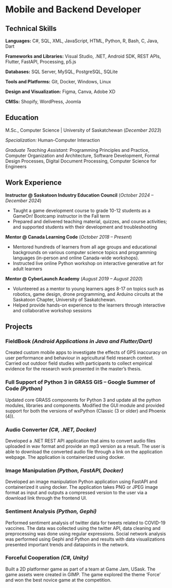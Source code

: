# Mobile and Backend Developer

## Technical Skills
**Languages:** C#, SQL, XML, JavaScript, HTML, Python, R, Bash, C, Java, Dart

**Frameworks and Libraries:** Visual Studio, .NET, Android SDK, REST APIs, Flutter, FastAPI, Processing, p5.js

**Databases:** SQL Server, MySQL, PostgreSQL, SQLite

**Tools and Platforms:** Git, Docker, Windows, Linux

**Design and Visualization:** Figma, Canva, Adobe XD

**CMSs:** Shopify, WordPress, Joomla

## Education
M.Sc., Computer Science | University of Saskatchewan (_December 2023_)

_Specialization:_ Human-Computer Interaction

_Graduate Teaching Assistant:_ Programming Principles and Practice, Computer Organization and Architecture, Software Development, Formal Design Processes, Digital Document Processing, Computer Science for Engineers

## Work Experience
**Instructor @ Saskatoon Industry Education Council** (_October 2024 – December 2024_)
- Taught a game development course to grade 10-12 students as a GameOn! Bootcamp instructor in the Fall term
- Prepared and delivered teaching material, quizzes, and course activities; and supported students with their development and troubleshooting

**Mentor @ Canada Learning Code** (_October 2018 – Present_)
- Mentored hundreds of learners from all age groups and educational backgrounds on various computer science topics and programming languages (in-person and online Canada-wide workshops).
- Instructed live online Python workshop on interactive generative art for adult learners

**Mentor @ CyberLaunch Academy** (_August 2019 – August 2020_)
- Volunteered as a mentor to young learners ages 8-17 on topics such as robotics, game design, drone programming, and Arduino circuits at the Saskatoon Chapter, University of Saskatchewan.
- Helped provide hands-on experience to the learners through interactive and collaborative workshop sessions


## Projects
### FieldBook _(Android Applications in Java and Flutter/Dart)_

Created custom mobile apps to investigate the effects of GPS inaccuracy on user performance and behaviour in agricultural field research context. Carried out outdoor field studies with participants to collect empirical evidence for the research work presented in the master’s thesis.

### Full Support of Python 3 in GRASS GIS – Google Summer of Code _(Python)_

Updated core GRASS components for Python 3 and update all the python modules, libraries and components. Modified the GUI module and provided support for both the versions of wxPython (Classic (3 or older) and Phoenix (4)).

### Audio Converter _(C#, .NET, Docker)_

Developed a .NET REST API application that aims to convert audio files uploaded in wav format and provide an mp3 version as a result.  The user is able to download the converted audio file through a link on the application webpage. The application is containerized using docker.

### Image Manipulation _(Python, FastAPI, Docker)_

Developed an image manipulation Python application using FastAPI and containerized it using docker. The application takes PNG or JPEG image format as input and outputs a compressed version to the user via a download link through the frontend UI.

### Sentiment Analysis _(Python, Gephi)_

Performed sentiment analysis of twitter data for tweets related to COVID-19 vaccines. The data was collected using the twitter API, data cleaning and preprocessing was done using regular expressions. Social network analysis was performed using Gephi and Python and results with data visualizations presented important trends and datapoints in the network.

### Forceful Cooperation _(C#, Unity)_

Built a 2D platformer game as part of a team at Game Jam, USask. The game assets were created in GIMP. The game explored the theme ‘Force’ and won the best novice game at the competition.
